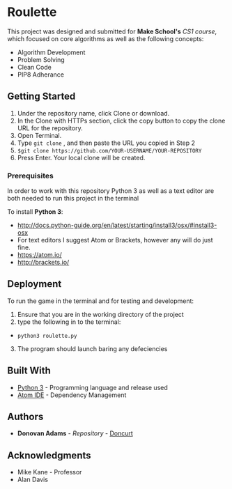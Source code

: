 # Roulette

This project was designed and submitted for **Make School's** *CS1 course*, which focused on core algorithms as well as the following concepts:
- Algorithm Development
- Problem Solving
- Clean Code
- PIP8 Adherance 
 

## Getting Started
1. Under the repository name, click Clone or download.
2. In the Clone with HTTPs section, click the copy button  to copy the clone URL for the repository.
3. Open Terminal.
4. Type `git clone` , and then paste the URL you copied in Step 2
5. `$git clone https://github.com/YOUR-USERNAME/YOUR-REPOSITORY`
6. Press Enter. Your local clone will be created.
### Prerequisites

In order to work with this repository Python 3 as well as a text editor are both needed to run this project in the terminal

To install **Python 3**:
- http://docs.python-guide.org/en/latest/starting/install3/osx/#install3-osx
- For text editors I suggest Atom or Brackets, however any will do just fine.
- https://atom.io/
- http://brackets.io/


## Deployment

To run the game in the terminal and for testing and development:
1. Ensure that you are in the working directory of the project
2. type the following in to the terminal:
- `python3 roulette.py`
3. The program should launch baring any defeciencies



## Built With

* [Python 3](https://www.python.org/download/releases/3.0/) - Programming language and release used
* [Atom IDE](https://atom.io) - Dependency Management



## Authors

* **Donovan Adams** - *Repository* - [Doncurt](https://github.com/Doncurt)



## Acknowledgments

* Mike Kane - Professor
* Alan Davis

